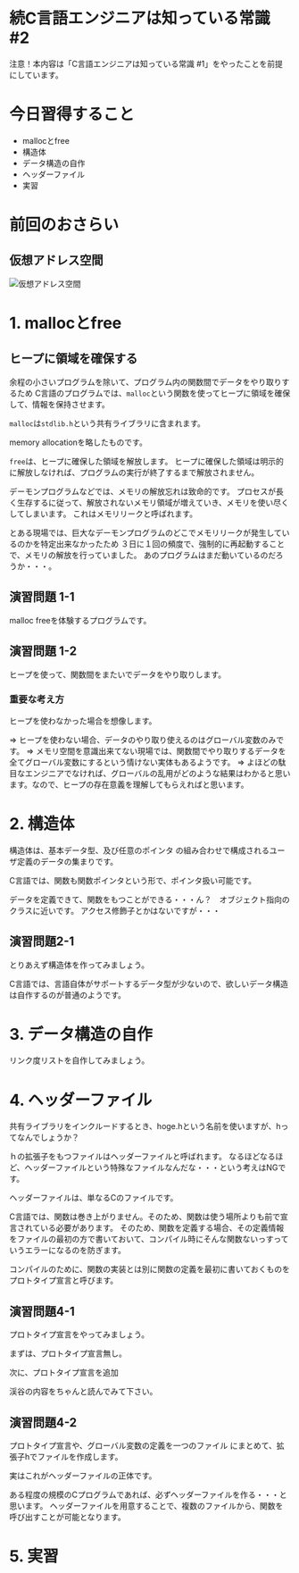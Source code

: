 # 続C言語エンジニアは知っている常識 #2

注意！本内容は「C言語エンジニアは知っている常識 #1」をやったことを前提にしています。


# 今日習得すること
+ mallocとfree
+ 構造体 
+ データ構造の自作
+ ヘッダーファイル
+ 実習

# 前回のおさらい

## 仮想アドレス空間
![仮想アドレス空間](https://github.com/hanhan1978/study_notes/blob/master/memory.png)

# 1. mallocとfree
## ヒープに領域を確保する
余程の小さいプログラムを除いて、プログラム内の関数間でデータをやり取りするため
C言語のプログラムでは、`malloc`という関数を使ってヒープに領域を確保して、情報を保持させます。

`malloc`は`stdlib.h`という共有ライブラリに含まれます。

memory allocationを略したものです。


`free`は、ヒープに確保した領域を解放します。
ヒープに確保した領域は明示的に解放しなければ、プログラムの実行が終了するまで解放されません。

デーモンプログラムなどでは、メモリの解放忘れは致命的です。
プロセスが長く生存するに従って、解放されないメモリ領域が増えていき、メモリを使い尽くしてしまいます。
これはメモリリークと呼ばれます。

とある現場では、巨大なデーモンプログラムのどこでメモリリークが発生しているのかを特定出来なかったため
３日に１回の頻度で、強制的に再起動することで、メモリの解放を行っていました。
あのプログラムはまだ動いているのだろうか・・・。

## 演習問題 1-1
malloc freeを体験するプログラムです。

## 演習問題 1-2
ヒープを使って、関数間をまたいでデータをやり取りします。

### 重要な考え方
ヒープを使わなかった場合を想像します。

=> ヒープを使わない場合、データのやり取り使えるのはグローバル変数のみです。
=> メモリ空間を意識出来てない現場では、関数間でやり取りするデータを全てグローバル変数にするという情けない実体もあるようです。
=> よほどの駄目なエンジニアでなければ、グローバルの乱用がどのような結果はわかると思います。なので、ヒープの存在意義を理解してもらえればと思います。


# 2. 構造体 

構造体は、基本データ型、及び任意のポインタ
の組み合わせで構成されるユーザ定義のデータの集まりです。

C言語では、関数も関数ポインタという形で、ポインタ扱い可能です。

データを定義できて、関数をもつことができる・・・ん？　オブジェクト指向のクラスに近いです。
アクセス修飾子とかはないですが・・・

## 演習問題2-1
とりあえず構造体を作ってみましょう。

C言語では、言語自体がサポートするデータ型が少ないので、欲しいデータ構造は自作するのが普通のようです。





# 3. データ構造の自作
リンク度リストを自作してみましょう。


# 4. ヘッダーファイル

共有ライブラリをインクルードするとき、hoge.hという名前を使いますが、hってなんでしょうか？

ｈの拡張子をもつファイルはヘッダーファイルと呼ばれます。
なるほどなるほど、ヘッダーファイルという特殊なファイルなんだな・・・という考えはNGです。

ヘッダーファイルは、単なるCのファイルです。

C言語では、関数は巻き上がりません。そのため、関数は使う場所よりも前で宣言されている必要があります。
そのため、関数を定義する場合、その定義情報をファイルの最初の方で書いておいて、コンパイル時にそんな関数ないっすっていうエラーになるのを防ぎます。

コンパイルのために、関数の実装とは別に関数の定義を最初に書いておくものをプロトタイプ宣言と呼びます。

## 演習問題4-1
プロトタイプ宣言をやってみましょう。

まずは、プロトタイプ宣言無し。

次に、プロトタイプ宣言を追加

渓谷の内容をちゃんと読んでみて下さい。

## 演習問題4-2

プロトタイプ宣言や、グローバル変数の定義を一つのファイル
にまとめて、拡張子hでファイルを作成します。




実はこれがヘッダーファイルの正体です。


ある程度の規模のCプログラムであれば、必ずヘッダーファイルを作る・・・と思います。
ヘッダーファイルを用意することで、複数のファイルから、関数を呼び出すことが可能となります。



# 5. 実習
